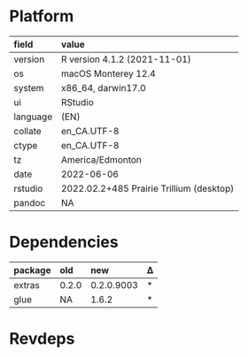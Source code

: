 # Platform

|field    |value                                    |
|:--------|:----------------------------------------|
|version  |R version 4.1.2 (2021-11-01)             |
|os       |macOS Monterey 12.4                      |
|system   |x86_64, darwin17.0                       |
|ui       |RStudio                                  |
|language |(EN)                                     |
|collate  |en_CA.UTF-8                              |
|ctype    |en_CA.UTF-8                              |
|tz       |America/Edmonton                         |
|date     |2022-06-06                               |
|rstudio  |2022.02.2+485 Prairie Trillium (desktop) |
|pandoc   |NA                                       |

# Dependencies

|package |old   |new        |Δ  |
|:-------|:-----|:----------|:--|
|extras  |0.2.0 |0.2.0.9003 |*  |
|glue    |NA    |1.6.2      |*  |

# Revdeps

